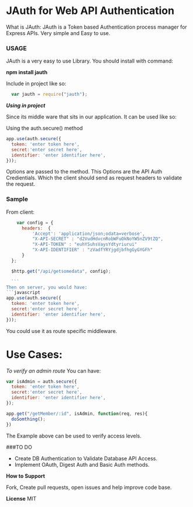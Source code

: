 # JAuth for Web API Authentication

What is JAuth: JAuth is a Token based Authentication process manager for Express APIs. Very simple and Easy to use.

### USAGE

JAuth is a very easy to use Library. You should install with command:


  **npm install jauth**

Include in project like so:

```javascript
  var jauth = require("jauth");
```
***Using in project***

Since its middle ware that sits in our application. It can be used like so:

Using the auth.secure() method
```javascript
app.use(auth.secure({
  token: 'enter token here',
  secret:'enter secret here',
  identifier: 'enter identifier here',
}));
```
Options are passed to the method. This Options are the API Auth Credientials. Which the client should send
as request headers to validate the request.

### Sample

From client:

  ```javascript
      var config = {
        headers:  {
            'Accept': 'application/json;odata=verbose',
            "X-API-SECRET" : "d2VudHdvcnRobWFuOkNoYW5nZV9tZQ",
            "X-API-TOKEN" : "euhYSuhsVaysYdtyriurui"
            "X-API-IDENTIFIER" : "zVadfYRYjgdjbfhgGyGYGFh"
        }
    };

    $http.get("/api/getsomedata", config);

    ```
Then on server, you would have:
  ```javascript
  app.use(auth.secure({
    token: 'enter token here',
    secret:'enter secret here',
    identifier: 'enter identifier here',
  }));
```
You could use it as route specific middleware.

# Use Cases:

*To verify an admin route*
You can have:

```javascript
var isAdmin = auth.secure({
  token: 'enter token here',
  secret:'enter secret here',
  identifier: 'enter identifier here',
});

app.get("/getMember/:id", isAdmin, function(req, res){
  doSomthing();
})
```

The Example above can be used to verify access levels.

###TO DO

- Create DB Authentication to Validate Database API Access.
- Implement OAuth, Digest Auth and Basic Auth methods.

**How to Support**

Fork, Create pull requests, open issues and help improve code base.

**License**
MIT

